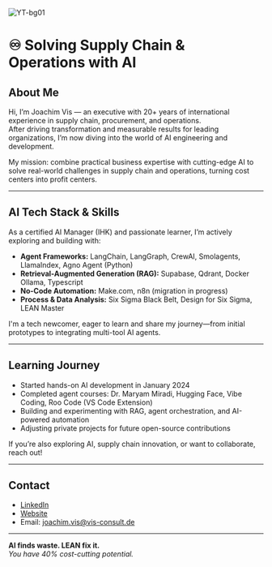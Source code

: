 ![YT-bg01](https://github.com/user-attachments/assets/5209ee45-978e-4b41-94bf-af979a9dcd23)
# ♾️ Solving Supply Chain & Operations with AI

## About Me

Hi, I’m Joachim Vis — an executive with 20+ years of international experience in supply chain, procurement, and operations.  
After driving transformation and measurable results for leading organizations, I’m now diving into the world of AI engineering and development.

My mission: combine practical business expertise with cutting-edge AI to solve real-world challenges in supply chain and operations, turning cost centers into profit centers.

---

## AI Tech Stack & Skills

As a certified AI Manager (IHK) and passionate learner, I’m actively exploring and building with:

- **Agent Frameworks:** LangChain, LangGraph, CrewAI, Smolagents, LlamaIndex, Agno Agent (Python)
- **Retrieval-Augmented Generation (RAG):** Supabase, Qdrant, Docker Ollama, Typescript
- **No-Code Automation:** Make.com, n8n (migration in progress)
- **Process & Data Analysis:** Six Sigma Black Belt, Design for Six Sigma, LEAN Master

I'm a tech newcomer, eager to learn and share my journey—from initial prototypes to integrating multi-tool AI agents.

---

## Learning Journey

- Started hands-on AI development in January 2024
- Completed agent courses: Dr. Maryam Miradi, Hugging Face, Vibe Coding, Roo Code (VS Code Extension)
- Building and experimenting with RAG, agent orchestration, and AI-powered automation
- Adjusting private projects for future open-source contributions

If you’re also exploring AI, supply chain innovation, or want to collaborate, reach out!

---

## Contact

- [LinkedIn](https://www.linkedin.com/in/joachim-m-vis-869a99124/)
- [Website](https://www.vis-consult.de)
- Email: joachim.vis@vis-consult.de

---

**AI finds waste. LEAN fix it.**  
_You have 40% cost-cutting potential._
